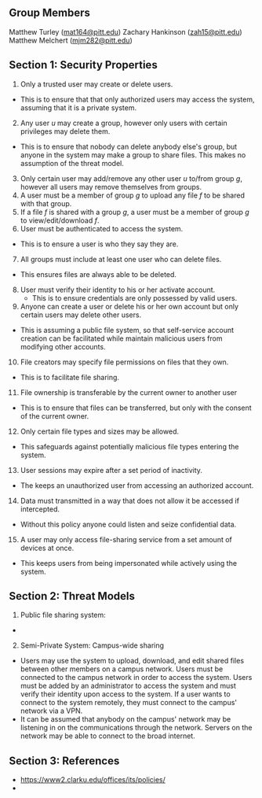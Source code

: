 ## Group Members
Matthew Turley (mat164@pitt.edu)
Zachary Hankinson (zah15@pitt.edu)
Matthew Melchert (mjm282@pitt.edu)

## Section 1: Security Properties
1. Only a trusted user may create or delete users.
  * This is to ensure that that only authorized users may access the system, assuming that it is a private system.
2. Any user *u* may create a group, however only users with certain privileges may delete them.
  * This is to ensure that nobody can delete anybody else's group, but anyone in the system may make a group to share files. This makes no assumption of the threat model.
3. Only certain user may add/remove any other user *u* to/from group *g*, however all users may remove themselves from groups.
4. A user must be a member of group *g* to upload any file *f* to be shared with that group.
5. If a file *f* is shared with a group *g*, a user must be a member of group *g* to view/edit/download *f*.
6. User must be authenticated to access the system.
  * This is to ensure a user is who they say they are.
7. All groups must include at least one user who can delete files.
  * This ensures files are always able to be deleted.
8. User must verify their identity to his or her activate account.
   * This is to ensure credentials are only possessed by valid users.
9. Anyone can create a user or delete his or her own account but only certain users may delete other users.
  * This is assuming a public file system, so that self-service account creation can be facilitated while maintain malicious users from modifying other accounts.
10. File creators may specify file permissions on files that they own.
  * This is to facilitate file sharing.
11. File ownership is transferable by the current owner to another user
  * This is to ensure that files can be transferred, but only with the consent of the current owner.
12. Only certain file types and sizes may be allowed.
  * This safeguards against potentially malicious file types entering the system.
13. User sessions may expire after a set period of inactivity.
  * The keeps an unauthorized user from accessing an authorized account.
14. Data must transmitted in a way that does not allow it be accessed if intercepted.
  * Without this policy anyone could listen and seize confidential data.
15. A user may only access file-sharing service from a set amount of devices at once.
  * This keeps users from being impersonated while actively using the system.

## Section 2: Threat Models
1. Public file sharing system:
  *
2. Semi-Private System: Campus-wide sharing
  * Users may use the system to upload, download, and edit shared files between other members on a campus network. Users must be connected to the campus network in order to access the system. Users must be added by an administrator to access the system and must verify their identity upon access to the system. If a user wants to connect to the system remotely, they must connect to the campus' network via a VPN.
  * It can be assumed that anybody on the campus' network may be listening in on the communications through the network. Servers on the network may be able to connect to the broad internet.


## Section 3: References
* https://www2.clarku.edu/offices/its/policies/
*
